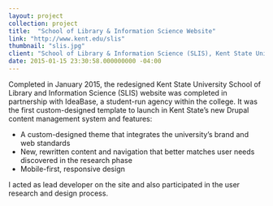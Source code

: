 ```yaml
---
layout: project
collection: project
title:  "School of Library & Information Science Website"
link: "http://www.kent.edu/slis"
thumbnail: "slis.jpg"
client: "School of Library & Information Science (SLIS), Kent State University"
date: 2015-01-15 23:30:58.000000000 -04:00
---
```


Completed in January 2015, the redesigned Kent State University School of Library and Information Science (SLIS) website was completed in partnership with IdeaBase, a student-run agency within the college.  It was the first custom-designed template to launch in Kent State’s new Drupal content management system and features:

* A custom-designed theme that integrates the university’s brand and web standards
* New, rewritten content and navigation that better matches user needs discovered in the research phase
* Mobile-first, responsive design

I acted as lead developer on the site and also participated in the user research and design process.


